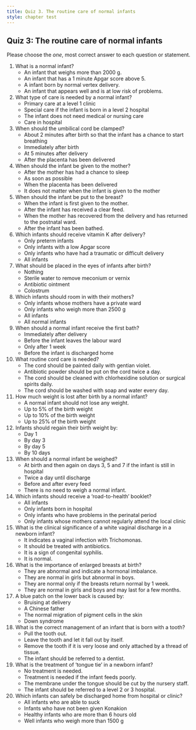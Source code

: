 ```yaml
---
title: Quiz 3. The routine care of normal infants
style: chapter test
---
```


## Quiz 3: The routine care of normal infants

Please choose the *one*, most correct answer to each question or statement.

1.	What is a normal infant?
	-	An infant that weighs more than 2000 g.
	-	An infant that has a 1 minute Apgar score above 5.
	-	A infant born by normal vertex delivery.
	+	An infant that appears well and is at low risk of problems.
2.	What type of care is needed by a normal infant?
	+	Primary care at a level 1 clinic
	-	Special care if the infant is born in a level 2 hospital
	-	The infant does not need medical or nursing care
	-	Care in hospital
3.	When should the umbilical cord be clamped?
	+	About 2 minutes after birth so that the infant has a chance to start breathing
	-	Immediately after birth
	-	At 5 minutes after delivery
	-	After the placenta has been delivered
4.	When should the infant be given to the mother?
	-	After the mother has had a chance to sleep
	+	As soon as possible
	-	When the placenta has been delivered
	-	It does not matter when the infant is given to the mother
5.	When should the infant be put to the breast?
	+	When the infant is first given to the mother.
	-	After the infant has received a clear feed.
	-	When the mother has recovered from the delivery and has returned to the postnatal ward.
	-	After the infant has been bathed.
6.	Which infants should receive vitamin K after delivery?
	-	Only preterm infants
	-	Only infants with a low Apgar score
	-	Only infants who have had a traumatic or difficult delivery
	+	All infants
7.	What should be placed in the eyes of infants after birth?
	-	Nothing
	-	Sterile water to remove meconium or vernix
	+	Antibiotic ointment
	-	Colostrum
8.	Which infants should room in with their mothers?
	-	Only infants whose mothers have a private ward
	-	Only infants who weigh more than 2500 g
	-	All infants
	+	All normal infants
9.	When should a normal infant receive the first bath?
	-	Immediately after delivery
	-	Before the infant leaves the labour ward
	-	Only after 1 week
	+	Before the infant is discharged home
10.	What routine cord care is needed?
	-	The cord should be painted daily with gentian violet.
	-	Antibiotic powder should be put on the cord twice a day.
	+	The cord should be cleaned with chlorhexidine solution or surgical spirits daily.
	-	The cord should be washed with soap and water every day.
11.	How much weight is lost after birth by a normal infant?
	-	A normal infant should not lose any weight.
	-	Up to 5% of the birth weight
	+	Up to 10% of the birth weight
	-	Up to 25% of the birth weight
12.	Infants should regain their birth weight by:
	-	Day 1
	-	By day 3
	+	By day 5
	-	By 10 days
13.	When should a normal infant be weighed?
	+	At birth and then again on days 3, 5 and 7 if the infant is still in hospital
	-	Twice a day until discharge
	-	Before and after every feed
	-	There is no need to weigh a normal infant.
14.	Which infants should receive a ‘road-to-health’ booklet?
	+	All infants
	-	Only infants born in hospital
	-	Only infants who have problems in the perinatal period
	-	Only infants whose mothers cannot regularly attend the local clinic
15.	What is the clinical significance of a white vaginal discharge in a newborn infant?
	-	It indicates a vaginal infection with Trichomonas.
	-	It should be treated with antibiotics.
	-	It is a sign of congenital syphilis.
	+	It is normal.
16.	What is the importance of enlarged breasts at birth?
	-	They are abnormal and indicate a hormonal imbalance.
	-	They are normal in girls but abnormal in boys.
	-	They are normal only if the breasts return normal by 1 week.
	+	They are normal in girls and boys and may last for a few months.
17.	A blue patch on the lower back is caused by:
	-	Bruising at delivery
	-	A Chinese father
	+	The normal migration of pigment cells in the skin
	-	Down syndrome
18.	What is the correct management of an infant that is born with a tooth?
	-	Pull the tooth out.
	-	Leave the tooth and let it fall out by itself.
	+	Remove the tooth if it is very loose and only attached by a thread of tissue.
	-	The infant should be referred to a dentist.
19.	What is the treatment of ‘tongue tie’ in a newborn infant?
	+	No treatment is needed.
	-	Treatment is needed if the infant feeds poorly.
	-	The membrane under the tongue should be cut by the nursery staff.
	-	The infant should be referred to a level 2 or 3 hospital.
20.	Which infants can safely be discharged home from hospital or clinic?
	-	All infants who are able to suck
	-	Infants who have not been given Konakion
	+	Healthy infants who are more than 6 hours old
	-	Well infants who weigh more than 1500 g
